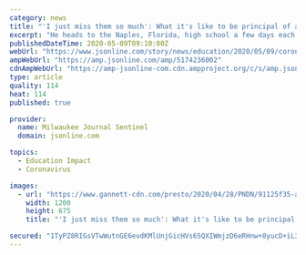 ```yaml
---
category: news
title: "'I just miss them so much': What it's like to be principal of a school closed by coronavirus"
excerpt: "He heads to the Naples, Florida, high school a few days each week to check mail and sit for an occasional socially-distanced meeting. He’s lonely, and his students won’t come back to school this year."
publishedDateTime: 2020-05-09T09:10:00Z
webUrl: "https://www.jsonline.com/story/news/education/2020/05/09/coronavirus-online-classes-school-closed-principals/5174236002/"
ampWebUrl: "https://amp.jsonline.com/amp/5174236002"
cdnAmpWebUrl: "https://amp-jsonline-com.cdn.ampproject.org/c/s/amp.jsonline.com/amp/5174236002"
type: article
quality: 114
heat: 114
published: true

provider:
  name: Milwaukee Journal Sentinel
  domain: jsonline.com

topics:
  - Education Impact
  - Coronavirus

images:
  - url: "https://www.gannett-cdn.com/presto/2020/04/28/PNDN/91125f35-a01f-4db5-959d-53264d20fa14-Driehaus_BCPrincipal_001.JPG?auto=webp&crop=5572,3134,x1,y581&format=pjpg&width=1200"
    width: 1200
    height: 675
    title: "'I just miss them so much': What it's like to be principal of a school closed by coronavirus"

secured: "1TyPZ8RIGsVTwWutnGE6evdKMlUnjGicHVs65QXIWmjzD6eRHnw+8yucD+iL32k0cU4As+aOw/tfvHpBUkOlgA2j/54nEswQ09OD6bAVNs/4tXZHxXUAqmevejKrJ94mVX1Pb11yAG8If93rzi9IjiUHp9OUfXJ06WzEZ0J9SVtl86K00GTKUrNliDfYIyBURKmWqVfUGagoQVv2ZC4rQa7A5h0kyehtbOXD0FI/TvczAJGdhLB3VBYA/6GVLgIe4TlEycOsLVyC/z+HDT7/hRCRS+q6eF5QxCOXaW1P+JmGs52UG2NtIrmBWONNbvp/W9ckG1GNzUTRNsd+w+pAOMUobV9GmTQOl3186DbHAFDbW85+KaNuWhrH6NCogyG5kKkMZFKmXL21fAqXUaymWQ43ppflstRyKmaJVpPe0S732DoEYOU/LyT/ymPLAgb7ncanalkQJ3/WCy7wQBywVNTxlj8qpb6fsvSPXK6SPSo=;8Mu/H9w5q4RE2LqLHa5oQQ=="
---
```


